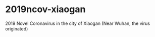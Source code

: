 # 2019ncov-xiaogan
2019 Novel Coronavirus in the city of Xiaogan (Near Wuhan, the virus originated)
